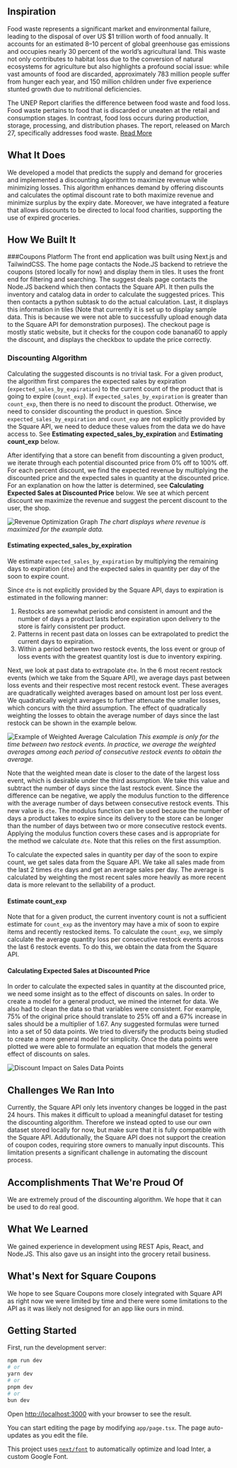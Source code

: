 ## Inspiration
Food waste represents a significant market and environmental failure, leading to the disposal of over US $1 trillion worth of food annually. It accounts for an estimated 8–10 percent of global greenhouse gas emissions and occupies nearly 30 percent of the world’s agricultural land. This waste not only contributes to habitat loss due to the conversion of natural ecosystems for agriculture but also highlights a profound social issue: while vast amounts of food are discarded, approximately 783 million people suffer from hunger each year, and 150 million children under five experience stunted growth due to nutritional deficiencies.

The UNEP Report clarifies the difference between food waste and food loss. Food waste pertains to food that is discarded or uneaten at the retail and consumption stages. In contrast, food loss occurs during production, storage, processing, and distribution phases. The report, released on March 27, specifically addresses food waste. [Read More](https://wellbeingintl.org/the-food-waste-challenge/?gad_source=1&gclid=CjwKCAjwoa2xBhACEiwA1sb1BLGjX91VOgb2mIOxLPsJB9VgLmQwBqTpNQtwECQgm2yU5cGPZoxoKhoCMsAQAvD_BwE)

## What It Does
We developed a model that predicts the supply and demand for groceries and implemented a discounting algorithm to maximize revenue while minimizing losses. This algorithm enhances demand by offering discounts and calculates the optimal discount rate to both maximize revenue and minimize surplus by the expiry date. Moreover, we have integrated a feature that allows discounts to be directed to local food charities, supporting the use of expired groceries.

## How We Built It

###Coupons Platform
The front end application was built using Next.js and TailwindCSS. The home page contacts the Node.JS backend to retrieve the coupons (stored locally for now) and display them in tiles. It uses the front end for filtering and searching. The suggest deals page contacts the Node.JS backend which then contacts the Square API. It then pulls the inventory and catalog data in order to calculate the suggested prices. This then contacts a python subtask to do the actual calculation. Last, it displays this information in tiles (Note that currently it is set up to display sample data. This is because we were not able to successfully upload enough data to the Square API for demonstration purposes). The checkout page is mostly static website, but it checks for the coupon code banana60 to apply the discount, and displays the checkbox to update the price correctly.


### Discounting Algorithm
Calculating the suggested discounts is no trivial task. For a given product, the algorithm first compares the expected sales by expiration (`expected_sales_by_expiration`) to the current count of the product that is going to expire (`count_exp`). If `expected_sales_by_expiration` is greater than `count_exp`, then there is no need to discount the product. Otherwise, we need to consider discounting the product in question. Since `expected_sales_by_expiration` and `count_exp` are not explicitly provided by the Square API, we need to deduce these values from the data we do have access to. See **Estimating expected_sales_by_expiration** and **Estimating count_exp** below.

After identifying that a store can benefit from discounting a given product, we iterate through each potential discounted price from 0% off to 100% off. For each percent discount, we find the expected revenue by multiplying the discounted price and the expected sales in quantity at the discounted price. For an explanation on how the latter is determined, see **Calculating Expected Sales at Discounted Price** below. We see at which percent discount we maximize the revenue and suggest the percent discount to the user, the shop.

![Revenue Optimization Graph](public/images/main.png)
*The chart displays where revenue is maximized for the example data.*

#### Estimating expected_sales_by_expiration

We estimate `expected_sales_by_expiration` by multiplying the remaining days to expiration (`dte`) and the expected sales in quantity per day of the soon to expire count.

Since `dte` is not explicitly provided by the Square API, days to expiration is estimated in the following manner:

1. Restocks are somewhat periodic and consistent in amount and the number of days a product lasts before expiration upon delivery to the store is fairly consistent per product.
2. Patterns in recent past data on losses can be extrapolated to predict the current days to expiration.
3. Within a period between two restock events, the loss event or group of loss events with the greatest quantity lost is due to inventory expiring.

Next, we look at past data to extrapolate `dte`. In the 6 most recent restock events (which we take from the Square API), we average days past between loss events and their respective most recent restock event. These averages are quadratically weighted averages based on amount lost per loss event. We quadratically weight averages to further attenuate the smaller losses, which concurs with the third assumption. The effect of quadratically weighting the losses to obtain the average number of days since the last restock can be shown in the example below.

![Example of Weighted Average Calculation](public/images/output.png)
*This example is only for the time between two restock events. In practice, we average the weighted averages among each period of consecutive restock events to obtain the average.*

Note that the weighted mean date is closer to the date of the largest loss event, which is desirable under the third assumption. We take this value and subtract the number of days since the last restock event. Since the difference can be negative, we apply the modulus function to the difference with the average number of days between consecutive restock events. This new value is `dte`. The modulus function can be used because the number of days a product takes to expire since its delivery to the store can be longer than the number of days between two or more consecutive restock events. Applying the modulus function covers these cases and is appropriate for the method we calculate `dte`. Note that this relies on the first assumption.

To calculate the expected sales in quantity per day of the soon to expire count, we get sales data from the Square API. We take all sales made from the last 2 times `dte` days and get an average sales per day. The average is calculated by weighting the most recent sales more heavily as more recent data is more relevant to the sellability of a product.

#### Estimate count_exp

Note that for a given product, the current inventory count is not a sufficient estimate for `count_exp` as the inventory may have a mix of soon to expire items and recently restocked items. To calculate the `count_exp`, we simply calculate the average quantity loss per consecutive restock events across the last 6 restock events. To do this, we obtain the data from the Square API.

#### Calculating Expected Sales at Discounted Price

In order to calculate the expected sales in quantity at the discounted price, we need some insight as to the effect of discounts on sales. In order to create a model for a general product, we mined the internet for data. We also had to clean the data so that variables were consistent. For example, 75% of the original price should translate to 25% off and a 67% increase in sales should be a multiplier of 1.67. Any suggested formulas were turned into a set of 50 data points. We tried to diversify the products being studied to create a more general model for simplicity. Once the data points were plotted we were able to formulate an equation that models the general effect of discounts on sales.

![Discount Impact on Sales Data Points](public/images/multiplier.png)

## Challenges We Ran Into
Currently, the Square API only lets inventory changes be logged in the past 24 hours. This makes it difficult to upload a meaningful dataset for testing the discounting algorithm. Therefore we instead opted to use our own dataset stored locally for now, but make sure that it is fully compatible with the Square API. Addutionally, the Square API does not support the creation of coupon codes, requiring store owners to manually input discounts. This limitation presents a significant challenge in automating the discount process.

## Accomplishments That We're Proud Of
We are extremely proud of the discounting algorithm. We hope that it can be used to do real good.

## What We Learned
We gained experience in development using REST Apis, React, and Node.JS. This also gave us an insight into the grocery retail business.

## What's Next for Square Coupons
We hope to see Square Coupons more closely integrated with Square API as right now we were limited by time and there were some limitations to the API as it was likely not designed for an app like ours in mind.

## Getting Started

First, run the development server:

```bash
npm run dev
# or
yarn dev
# or
pnpm dev
# or
bun dev
```

Open [http://localhost:3000](http://localhost:3000) with your browser to see the result.

You can start editing the page by modifying `app/page.tsx`. The page auto-updates as you edit the file.

This project uses [`next/font`](https://nextjs.org/docs/basic-features/font-optimization) to automatically optimize and load Inter, a custom Google Font.
